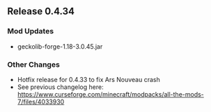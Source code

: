 ## Release 0.4.34

### Mod Updates
- geckolib-forge-1.18-3.0.45.jar

### Other Changes
- Hotfix release for 0.4.33 to fix Ars Nouveau crash
- See previous changelog here: https://www.curseforge.com/minecraft/modpacks/all-the-mods-7/files/4033930
